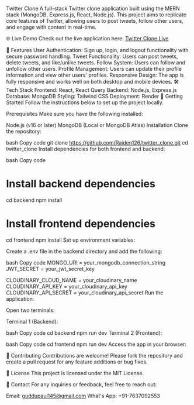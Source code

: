 Twitter Clone
A full-stack Twitter clone application built using the MERN stack (MongoDB, Express.js, React, Node.js). This project aims to replicate core features of Twitter, allowing users to post tweets, follow other users, and engage with content in real-time.

🌐 Live Demo
Check out the live application here: [Twitter Clone Live](https://twitter-clone-k80s.onrender.com)

📌 Features
User Authentication: Sign up, login, and logout functionality with secure password handling.
Tweet Functionality: Users can post tweets, delete tweets, and like/unlike tweets.
Follow System: Users can follow and unfollow other users.
Profile Management: Users can update their profile information and view other users' profiles.
Responsive Design: The app is fully responsive and works well on both desktop and mobile devices.
🛠️ Tech Stack
Frontend: React, React Query
Backend: Node.js, Express.js
Database: MongoDB
Styling: Tailwind CSS
Deployment: Render
🚀 Getting Started
Follow the instructions below to set up the project locally.

Prerequisites
Make sure you have the following installed:

Node.js (v16 or later)
MongoDB (Local or MongoDB Atlas)
Installation
Clone the repository:

bash
Copy code
git clone https://github.com/Raiden126/twitter_clone.git
cd twitter_clone
Install dependencies for both frontend and backend:

bash
Copy code
# Install backend dependencies
cd backend
npm install

# Install frontend dependencies
cd frontend
npm install
Set up environment variables:

Create a .env file in the backend directory and add the following:

bash
Copy code
MONGO_URI = your_mongodb_connection_string
JWT_SECRET = your_jwt_secret_key

CLOUDINARY_CLOUD_NAME = your_cloudinary_name
CLOUDINARY_API_KEY = your_cloudinary_api_key
CLOUDINARY_API_SECRET = your_cloudinary_api_secret
Run the application:

Open two terminals:

Terminal 1 (Backend):

bash
Copy code
cd backend
npm run dev
Terminal 2 (Frontend):

bash
Copy code
cd frontend
npm run dev
Access the app in your browser:

🤝 Contributing
Contributions are welcome! Please fork the repository and create a pull request for any feature additions or bug fixes.

📝 License
This project is licensed under the MIT License.

📧 Contact
For any inquiries or feedback, feel free to reach out:

Email: guddupaul145@gmail.com
What's App: +91-7637092553
